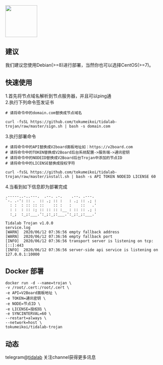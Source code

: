 <img src='https://github.com/tokumeikoi/tidalab-trojan/raw/master/img/tidalab.png' width='100px' align='center'>

## 建议

我们建议您使用Debian(>=8)进行部署，当然你也可以选择CentOS(>=7)。

## 快速使用

1.首先将节点域名解析到节点服务器，并且可以ping通  
2.执行下列命令签发证书

```
# 请将命令中的domain.com替换成节点域名

curl -fsSL https://github.com/tokumeikoi/tidalab-trojan/raw/master/sign.sh | bash -s domain.com
```

3.执行部署命令

```
# 请将命令中的API替换成V2board面板地址如：https://v2board.com
# 请将命令中的TOKEN替换成V2Board后台系统配置->服务端->通讯密钥
# 请将命令中的NODEID替换成V2Board后台Trojan中添加的节点ID
# 请将命令中的LICENSE替换成授权字符

curl -fsSL https://github.com/tokumeikoi/tidalab-trojan/raw/master/install.sh | bash -s API TOKEN NODEID LICENSE 60
```

4.当看到如下信息即为部署完成

```
.-----..-..---.  .--. .-.    .--. .---.
`-. .-': :: .  :: .; :: :   : .; :: .; :
  : :  : :: :: ::    :: :   :    ::   .'
  : :  : :: :; :: :: :: :__ : :: :: .; :
  :_;  :_;:___.':_;:_;:___.':_;:_;:___.'

Tidalab Trojan v1.0.0
service.log
[WARN]  2020/06/12 07:36:56 empty fallback address
[WARN]  2020/06/12 07:36:56 empty fallback port
[INFO]  2020/06/12 07:36:56 transport server is listening on tcp: [::]:443
[INFO]  2020/06/12 07:36:56 server-side api service is listening on 127.0.0.1:10000
```

## Docker 部署

```
docker run -d --name=trojan \
-v /root/.cert:/root/.cert \
-e API=V2Board面板地址 \
-e TOKEN=通讯密钥 \
-e NODE=节点ID \
-e LICENSE=授权码 \
-e SYNCINTERVAL=60 \
--restart=always \
--network=host \
tokumeikoi/tidalab-trojan
```

## 动态

telegram@[tidalab](https://t.me/tidalab)
关注channel获得更多讯息